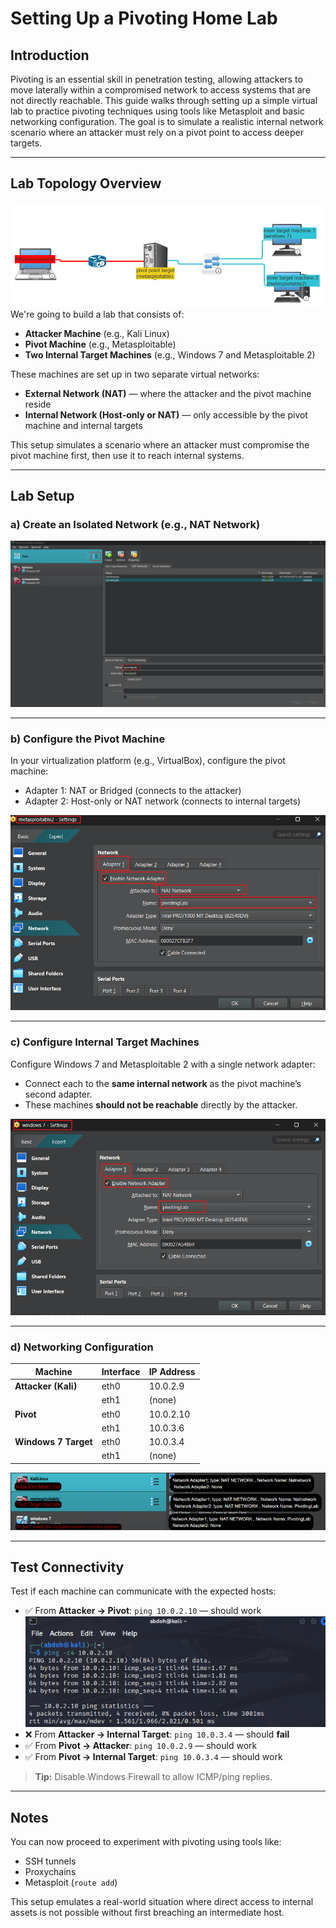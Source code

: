 # Setting Up a Pivoting Home Lab

## Introduction

Pivoting is an essential skill in penetration testing, allowing attackers to move laterally within a compromised network to access systems that are not directly reachable. This guide walks through setting up a simple virtual lab to practice pivoting techniques using tools like Metasploit and basic networking configuration. The goal is to simulate a realistic internal network scenario where an attacker must rely on a pivot point to access deeper targets.

---

## Lab Topology Overview
![Pivot Network Setup](topology.png)
We're going to build a lab that consists of:

- **Attacker Machine** (e.g., Kali Linux)
- **Pivot Machine** (e.g., Metasploitable)
- **Two Internal Target Machines** (e.g., Windows 7 and Metasploitable 2)

These machines are set up in two separate virtual networks:

- **External Network (NAT)** — where the attacker and the pivot machine reside
- **Internal Network (Host-only or NAT)** — only accessible by the pivot machine and internal targets

This setup simulates a scenario where an attacker must compromise the pivot machine first, then use it to reach internal systems.

---

## Lab Setup

### a) Create an Isolated Network (e.g., NAT Network)

![Create NAT Network](network_creation.png)

---

### b) Configure the Pivot Machine

In your virtualization platform (e.g., VirtualBox), configure the pivot machine:

- Adapter 1: NAT or Bridged (connects to the attacker)
- Adapter 2: Host-only or NAT network (connects to internal targets)

![Pivot Network Setup](pivot_machine_network.png)

---

### c) Configure Internal Target Machines

Configure Windows 7 and Metasploitable 2 with a single network adapter:

- Connect each to the **same internal network** as the pivot machine’s second adapter.
- These machines **should not be reachable** directly by the attacker.

![Target Network Setup](internal_windows7.png)

---

### d) Networking Configuration

| Machine              | Interface | IP Address   |
|----------------------|-----------|--------------|
| **Attacker (Kali)**  | eth0      | 10.0.2.9     |
|                      | eth1      | (none)       |
| **Pivot**            | eth0      | 10.0.2.10    |
|                      | eth1      | 10.0.3.6     |
| **Windows 7 Target** | eth0      | 10.0.3.4     |
|                      | eth1      | (none)       |

![Network Diagram](network_overall.png)

---

## Test Connectivity

Test if each machine can communicate with the expected hosts:

- ✅ From **Attacker → Pivot**: `ping 10.0.2.10` — should work
  ![Pivot Network Setup](attackerToPivot.png)
- ❌ From **Attacker → Internal Target**: `ping 10.0.3.4` — should **fail**
- ✅ From **Pivot → Attacker**: `ping 10.0.2.9` — should work
- ✅ From **Pivot → Internal Target**: `ping 10.0.3.4` — should work

> **Tip:** Disable Windows Firewall to allow ICMP/ping replies.

---

## Notes

You can now proceed to experiment with pivoting using tools like:
- SSH tunnels
- Proxychains
- Metasploit (`route add`)

This setup emulates a real-world situation where direct access to internal assets is not possible without first breaching an intermediate host.
